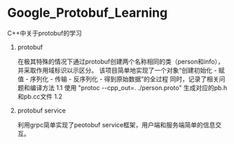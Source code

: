 # Google_Protobuf_Learning
C++中关于protobuf的学习 

1. protobuf
   
   在极其特殊的情况下通过protobuf创建两个名称相同的类（person和info），并采取作用域标识以示区分。
该项目简单地实现了一个对象“创建初始化 - 赋值 - 序列化 - 传输 - 反序列化 - 得到原始数据”的全过程
同时，记录了相关问题和编译方法
   1.1 使用 "protoc --cpp_out=. ./person.proto" 生成对应的pb.h和pb.cc文件
   1.2 


3. protobuf service

   利用grpc简单实现了peotobuf service框架，用户端和服务端简单的信息交互。
